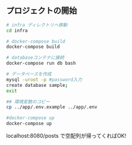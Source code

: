 ## プロジェクトの開始
``` bash
# infra ディレクトリへ移動
cd infra

# docker-compose build
docker-compose build

# databaseコンテナに接続
docker-compose run db bash 

# データベースを作成
mysql -uroot -p #password入力
create database sample;
exit

## 環境変数のコピー
cp ../app/.env.example ../app/.env

#docker-compose up
docker-compose up
```

localhost:8080/posts で空配列が帰ってくればOK!